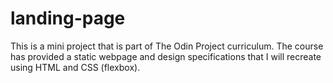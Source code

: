 # landing-page

This is a mini project that is part of The Odin Project curriculum. The course has provided a static webpage and design specifications that I will recreate using HTML and CSS (flexbox).
